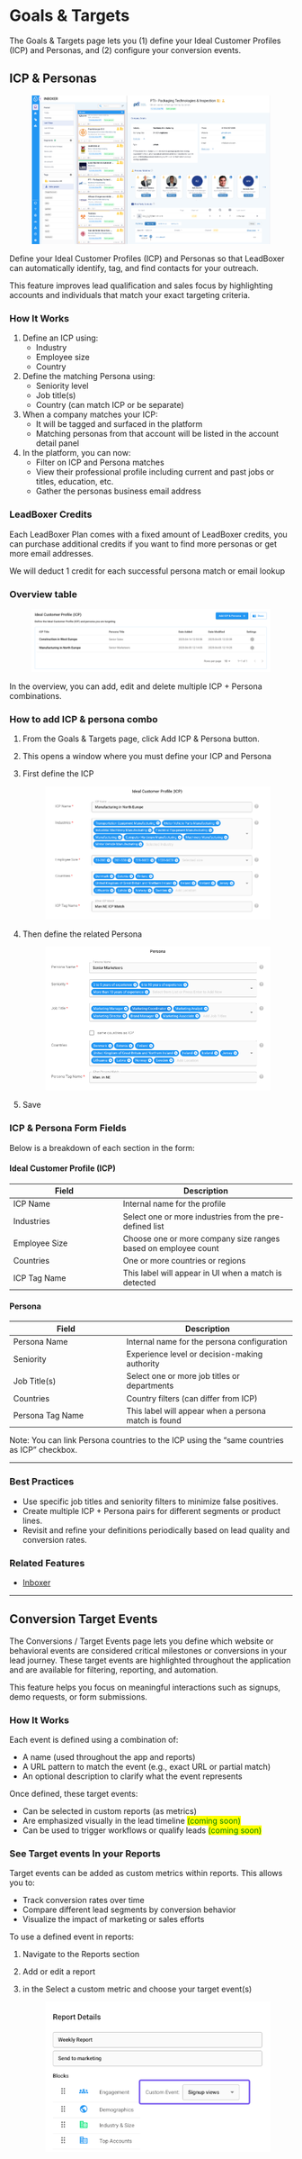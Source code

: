 # Goals & Targets

The Goals & Targets page lets you (1) define your Ideal Customer Profiles (ICP) and Personas, and (2) configure your conversion events.

## ICP & Personas

<figure><img src="../../.gitbook/assets/SCR-20250605-lfjo.png" alt=""><figcaption></figcaption></figure>

Define your Ideal Customer Profiles (ICP) and Personas so that LeadBoxer can automatically identify, tag, and find contacts for your outreach.

This feature improves lead qualification and sales focus by highlighting accounts and individuals that match your exact targeting criteria.

### How It Works

1. Define an ICP using:
   * Industry
   * Employee size
   * Country
2. Define the matching Persona using:
   * Seniority level
   * Job title(s)
   * Country (can match ICP or be separate)
3. When a company matches your ICP:
   * It will be tagged and surfaced in the platform
   * Matching personas from that account will be listed in the account detail panel
4. In the platform, you can now:
   * Filter on ICP and Persona matches
   * View their professional profile including current and past jobs or titles, education, etc.
   * Gather the personas business email address&#x20;

### LeadBoxer Credits

Each LeadBoxer Plan comes with a fixed amount of LeadBoxer credits, you can purchase additional credits if you want to find more personas or get more email addresses.

We will deduct 1 credit for each successful persona match or email lookup

### Overview table

<figure><img src="../../.gitbook/assets/SCR-20250605-lddc.png" alt=""><figcaption></figcaption></figure>

In the overview, you can add, edit and delete multiple ICP + Persona combinations.

### How to add ICP & persona combo

1. From the Goals & Targets page, click Add ICP & Persona button.
2. This opens a window where you must define your ICP and Persona
3.  First define the ICP

    <figure><img src="../../.gitbook/assets/SCR-20250605-klcq.png" alt=""><figcaption></figcaption></figure>
4.  Then define the related Persona

    <figure><img src="../../.gitbook/assets/SCR-20250605-lgyw.png" alt=""><figcaption></figcaption></figure>
5. Save

### ICP & Persona Form Fields

Below is a breakdown of each section in the form:

#### Ideal Customer Profile (ICP)

<table><thead><tr><th width="181.1519775390625">Field</th><th>Description</th></tr></thead><tbody><tr><td>ICP Name</td><td>Internal name for the profile</td></tr><tr><td>Industries</td><td>Select one or more industries from the pre-defined list</td></tr><tr><td>Employee Size</td><td>Choose one or more company size ranges based on employee count</td></tr><tr><td>Countries</td><td>One or more countries or regions</td></tr><tr><td>ICP Tag Name</td><td>This label will appear in UI when a match is detected</td></tr></tbody></table>

#### Persona

<table><thead><tr><th width="187.28125">Field</th><th>Description</th></tr></thead><tbody><tr><td>Persona Name</td><td>Internal name for the persona configuration</td></tr><tr><td>Seniority</td><td>Experience level or decision-making authority</td></tr><tr><td>Job Title(s)</td><td>Select one or more job titles or departments </td></tr><tr><td>Countries</td><td>Country filters (can differ from ICP)</td></tr><tr><td>Persona Tag Name</td><td>This label will appear when a persona match is found</td></tr></tbody></table>

Note: You can link Persona countries to the ICP using the “same countries as ICP” checkbox.

***

### Best Practices

* Use specific job titles and seniority filters to minimize false positives.
* Create multiple ICP + Persona pairs for different segments or product lines.
* Revisit and refine your definitions periodically based on lead quality and conversion rates.

### Related Features

* [Inboxer](../inboxer.md)

***

## Conversion Target Events

The Conversions / Target Events page lets you define which website or behavioral events are considered critical milestones or conversions in your lead journey. These target events are highlighted throughout the application and are available for filtering, reporting, and automation.

This feature helps you focus on meaningful interactions such as signups, demo requests, or form submissions.

### How It Works

Each event is defined using a combination of:

* A name (used throughout the app and reports)
* A URL pattern to match the event (e.g., exact URL or partial match)
* An optional description to clarify what the event represents

Once defined, these target events:

* Can be selected in custom reports (as metrics)
* Are emphasized visually in the lead timeline <mark style="color:green;">(coming soon)</mark>
* Can be used to trigger workflows or qualify leads <mark style="color:green;">(coming soon)</mark>

### See Target events In your Reports

Target events can be added as custom metrics within reports. This allows you to:

* Track conversion rates over time
* Compare different lead segments by conversion behavior
* Visualize the impact of marketing or sales efforts

To use a defined event in reports:

1. Navigate to the Reports section
2. Add or edit a report
3.  in the Select a custom metric and choose your target event(s)&#x20;

    <div align="left"><figure><img src="../../.gitbook/assets/SCR-20250605-lnxc.png" alt=""><figcaption></figcaption></figure></div>
